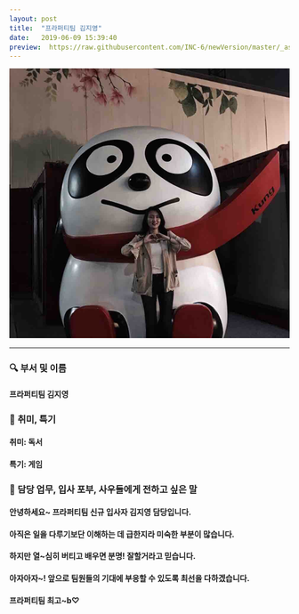 ```yaml
---
layout: post
title:  "프라퍼티팀 김지영"
date:   2019-06-09 15:39:40
preview:  https://raw.githubusercontent.com/INC-6/newVersion/master/_asset/%EB%8F%99%EA%B8%B0%EC%82%AC%EC%A7%84/191909.jpg
---
```


![Picture 1](https://raw.githubusercontent.com/INC-6/INC-6.github.io/master/_asset/%EC%85%80%EC%B9%B4/%EC%A7%80%EC%98%81.jpg)

---
### 🔍 **부서 및 이름**

#### 프라퍼티팀 김지영
    
### 🔔 **취미, 특기**

#### 취미: 독서
   
#### 특기: 게임

### 🔔 **담당 업무, 입사 포부, 사우들에게 전하고 싶은 말**

#### 안녕하세요~ 프라퍼티팀 신규 입사자 김지영 담당입니다.
   
#### 아직은 일을 다루기보단 이해하는 데 급한지라 미숙한 부분이 많습니다.
 
#### 하지만 열~심히 버티고 배우면 분명! 잘할거라고 믿습니다.
 
#### 아자아자~! 앞으로 팀원들의 기대에 부응할 수 있도록 최선을 다하겠습니다. 
   
#### 프라퍼티팀 최고~b♡
